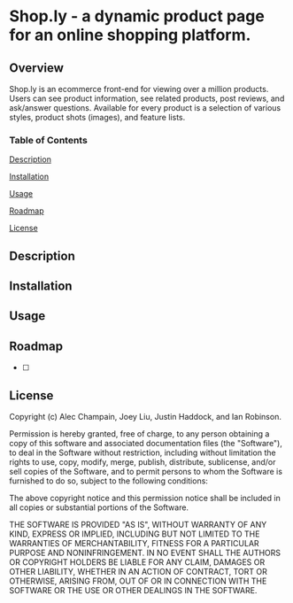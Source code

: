 # Shop.ly - a dynamic product page for an online shopping platform.
## Overview
Shop.ly is an ecommerce front-end for viewing over a million products. Users can see product information, see related products, post reviews, and ask/answer questions. Available for every product is a selection of various styles, product shots (images), and feature lists.

### Table of Contents
[Description](#Description)

[Installation](#Installation)

[Usage](#Usage) 

[Roadmap](#Roadmap)

[License](#License)

## Description


## Installation


## Usage


## Roadmap
- [ ] 

## License
Copyright (c) Alec Champain, Joey Liu, Justin Haddock, and Ian Robinson.

Permission is hereby granted, free of charge, to any person obtaining a copy of
this software and associated documentation files (the "Software"), to deal in
the Software without restriction, including without limitation the rights to
use, copy, modify, merge, publish, distribute, sublicense, and/or sell copies
of the Software, and to permit persons to whom the Software is furnished to do
so, subject to the following conditions:

The above copyright notice and this permission notice shall be included in all
copies or substantial portions of the Software.

THE SOFTWARE IS PROVIDED "AS IS", WITHOUT WARRANTY OF ANY KIND, EXPRESS OR
IMPLIED, INCLUDING BUT NOT LIMITED TO THE WARRANTIES OF MERCHANTABILITY,
FITNESS FOR A PARTICULAR PURPOSE AND NONINFRINGEMENT. IN NO EVENT SHALL THE
AUTHORS OR COPYRIGHT HOLDERS BE LIABLE FOR ANY CLAIM, DAMAGES OR OTHER
LIABILITY, WHETHER IN AN ACTION OF CONTRACT, TORT OR OTHERWISE, ARISING FROM,
OUT OF OR IN CONNECTION WITH THE SOFTWARE OR THE USE OR OTHER DEALINGS IN THE
SOFTWARE.
